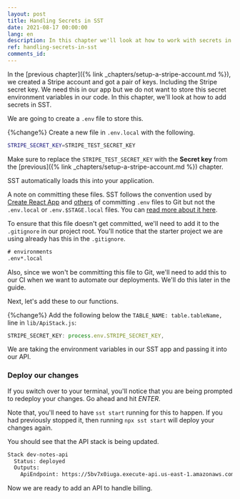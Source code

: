 ```yaml
---
layout: post
title: Handling Secrets in SST
date: 2021-08-17 00:00:00
lang: en
description: In this chapter we'll look at how to work with secrets in an SST app. We store secrets to a .env.local file and make sure to not commit it to Git.
ref: handling-secrets-in-sst
comments_id: 
---
```


In the [previous chapter]({% link _chapters/setup-a-stripe-account.md %}), we created a Stripe account and got a pair of keys. Including the Stripe secret key. We need this in our app but we do not want to store this secret environment variables in our code. In this chapter, we'll look at how to add secrets in SST.

We are going to create a `.env` file to store this.

{%change%} Create a new file in `.env.local` with the following.

``` bash
STRIPE_SECRET_KEY=STRIPE_TEST_SECRET_KEY
```

Make sure to replace the `STRIPE_TEST_SECRET_KEY` with the **Secret key** from the [previous]({% link _chapters/setup-a-stripe-account.md %}) chapter.

SST automatically loads this into your application.

A note on committing these files. SST follows the convention used by [Create React App](https://create-react-app.dev/docs/adding-custom-environment-variables/#adding-development-environment-variables-in-env) and [others](https://nextjs.org/docs/basic-features/environment-variables#default-environment-variables) of committing `.env` files to Git but not the `.env.local` or `.env.$STAGE.local` files. You can [read more about it here](https://docs.serverless-stack.com/environment-variables#committing-env-files).

To ensure that this file doesn't get committed, we'll need to add it to the `.gitignore` in our project root. You'll notice that the starter project we are using already has this in the `.gitignore`.

``` txt
# environments
.env*.local
```

Also, since we won't be committing this file to Git, we'll need to add this to our CI when we want to automate our deployments. We'll do this later in the guide.

Next, let's add these to our functions.

{%change%} Add the following below the `TABLE_NAME: table.tableName,` line in `lib/ApiStack.js`:

``` js
STRIPE_SECRET_KEY: process.env.STRIPE_SECRET_KEY,
```

We are taking the environment variables in our SST app and passing it into our API.

### Deploy our changes

If you switch over to your terminal, you'll notice that you are being prompted to redeploy your changes. Go ahead and hit _ENTER_.

Note that, you'll need to have `sst start` running for this to happen. If you had previously stopped it, then running `npx sst start` will deploy your changes again.

You should see that the API stack is being updated.

``` bash
Stack dev-notes-api
  Status: deployed
  Outputs:
    ApiEndpoint: https://5bv7x0iuga.execute-api.us-east-1.amazonaws.com
```

Now we are ready to add an API to handle billing.
